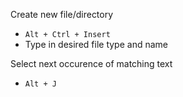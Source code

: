 
Create new file/directory
- `Alt + Ctrl + Insert`
- Type in desired file type and name

Select next occurence of matching text
- `Alt + J`

